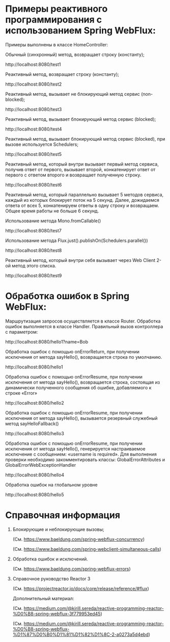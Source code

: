 # Примеры реактивного программирования с использованием Spring WebFlux:
   
   Примеры выполнены в классе HomeController:

   Обычный (синхронный) метод, возвращает строку (константу);

   http://localhost:8080/test1

   Реактивный метод, возвращает строку (константу);

   http://localhost:8080/test2

   Реактивный метод, вызывает не блокирующий метод сервис (non-blocked);
   
   http://localhost:8080/test3

   Реактивный метод, вызывает блокирующий метод сервис (blocked);

   http://localhost:8080/test4

   Реактивный метод, вызывает блокирующий метод сервис (blocked), при вызове используется Schedulers;

   http://localhost:8080/test5

   Реактивный метод, который внутри вызывает первый метод сервиса, получив ответ от первого, вызывает второй, конкатенирует ответ от первого с ответом второго и возвращает полученную строку.

   http://localhost:8080/test6

   Реактивный метод, который параллельно вызывает 5 методов сервиса, каждый из которых блокирует поток на 5 секунд. Далее, дожидаемся ответа от всех 5, конкатенируем ответы в одну строку и возвращаем. Общее время работы не больше 6 секунд.

   Использование метода Mono.fromCallable()

   http://localhost:8080/test7

   Использование метода Flux.just().publishOn(Schedulers.parallel())

   http://localhost:8080/test8

   Реактивный метод, который внутри себя вызывает через Web Client 2-ой метод этого списка.

   http://localhost:8080/test9

# Обработка ошибок в Spring WebFlux:

   Маршрутизация запросов осуществляется в классе Router. Обработка ошибок выполняется в классе Handler. Правильный вызов контроллера с параметром:

   http://localhost:8080/hello1?name=Bob

   Обработка ошибок с помощью onErrorReturn, при получении исключения от метода sayHello(), возвращается строка по умолчанию.
   
   http://localhost:8080/hello1

   Обработка ошибок с помощью onErrorResume, при получении исключения от метода sayHello(), возвращается строка, состоящая из динамически полученного сообщения об ошибке, добавляемого к строке «Error»

   http://localhost:8080/hello2

   Обработка ошибок с помощью onErrorResume, при получении исключения от метода sayHello(), вызывается резервный служебный метод sayHelloFallback()

   http://localhost:8080/hello3

   Обработка ошибок с помощью onErrorResume, при получении исключения от метода sayHello(), генерируется настраиваемое исключение с сообщением: «username is required». Для выполнения проверки необходимо закомментировать классы: GlobalErrorAttributes и GlobalErrorWebExceptionHandler
  
   http://localhost:8080/hello4

   Обработка ошибок на глобальном уровне

   http://localhost:8080/hello5

# Справочная информация

1. Блокирующие и неблокирующие вызовы;
   
   (См. https://www.baeldung.com/spring-webflux-concurrency)
   
   (См. https://www.baeldung.com/spring-webclient-simultaneous-calls)

2. Обработка ошибок и исключений.
   
   (См. https://www.baeldung.com/spring-webflux-errors)

3. Справочное руководство Reactor 3
   
   (См. https://projectreactor.io/docs/core/release/reference/#flux)

    Дополнительный материал:
   
    (См. https://medium.com/@kirill.sereda/reactive-programming-reactor-%D0%B8-spring-webflux-3f779953ed45)
   
    (См. https://medium.com/@kirill.sereda/reactive-programming-reactor-%D0%B8-spring-webflux-%D1%87%D0%B0%D1%81%D1%82%D1%8C-2-a0273a5d4ebd)
   